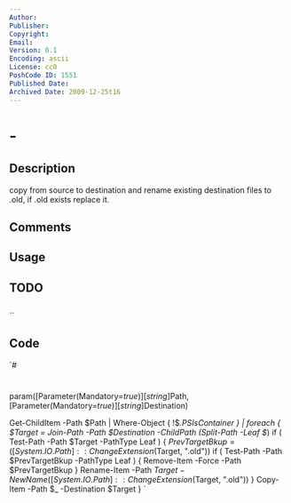 ```yaml
---
Author: 
Publisher: 
Copyright: 
Email: 
Version: 0.1
Encoding: ascii
License: cc0
PoshCode ID: 1551
Published Date: 
Archived Date: 2009-12-25t16
---
```


#  - 

## Description

copy from source to destination and rename existing destination files to .old, if .old exists replace it.

## Comments



## Usage



## TODO



## 

``

## Code

`#
 #
 param([Parameter(Mandatory=$true)][string]$Path,[Parameter(Mandatory=$true)][string]$Destination)
 
 Get-ChildItem -Path $Path | Where-Object { !$_.PSIsContainer } | foreach {
 	$Target = Join-Path -Path $Destination -ChildPath (Split-Path -Leaf $_)
 	if ( Test-Path -Path $Target -PathType Leaf ) {
 		$PrevTargetBkup=([System.IO.Path]::ChangeExtension($Target, ".old"))
 		if ( Test-Path -Path $PrevTargetBkup -PathType Leaf ) {
 			Remove-Item -Force -Path $PrevTargetBkup
 		}
 		Rename-Item -Path $Target -NewName ([System.IO.Path]::ChangeExtension($Target, ".old"))
 	}
 	Copy-Item -Path $_ -Destination $Target
 }
`

